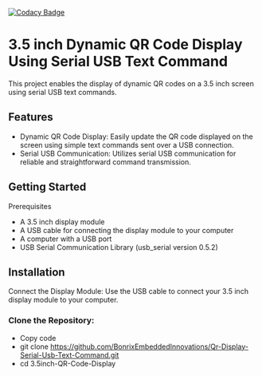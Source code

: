 [![Codacy Badge](https://api.codacy.com/project/badge/Grade/83070da7805b4899820e285d2f7847b9)](https://www.codacy.com/manual/kai-morich/SimpleUsbTerminal?utm_source=github.com&amp;utm_medium=referral&amp;utm_content=kai-morich/SimpleUsbTerminal&amp;utm_campaign=Badge_Grade)

# 3.5 inch Dynamic QR Code Display Using Serial USB Text Command

This project enables the display of dynamic QR codes on a 3.5 inch screen using serial USB text commands.

## Features
- Dynamic QR Code Display: Easily update the QR code displayed on the screen using simple text commands sent over a USB connection.
- Serial USB Communication: Utilizes serial USB communication for reliable and straightforward command transmission.


## Getting Started
Prerequisites


- A 3.5 inch display module
- A USB cable for connecting the display module to your computer
- A computer with a USB port
- USB Serial Communication Library (usb_serial version 0.5.2)

## Installation

Connect the Display Module: Use the USB cable to connect your 3.5 inch display module to your computer.
### Clone the Repository:

- Copy code
- git clone https://github.com/BonrixEmbeddedInnovations/Qr-Display-Serial-Usb-Text-Command.git
- cd 3.5inch-QR-Code-Display


